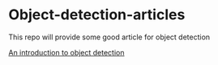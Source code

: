 # Object-detection-articles

This repo will provide some good article for object detection

[An introduction to object detection](https://bdtechtalks.com/2021/06/21/object-detection-deep-learning/)
